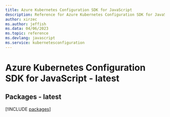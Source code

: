 ```yaml
---
title: Azure Kubernetes Configuration SDK for JavaScript
description: Reference for Azure Kubernetes Configuration SDK for JavaScript
author: xirzec
ms.author: jeffish
ms.data: 04/06/2023
ms.topic: reference
ms.devlang: javascript
ms.service: kubernetesconfiguration
---
```

# Azure Kubernetes Configuration SDK for JavaScript - latest
## Packages - latest
[!INCLUDE [packages](kubernetes-configuration-index.md)]